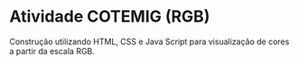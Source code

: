 # Atividade COTEMIG (RGB)
Construção utilizando HTML, CSS e Java Script para visualização de cores a partir da escala RGB.
